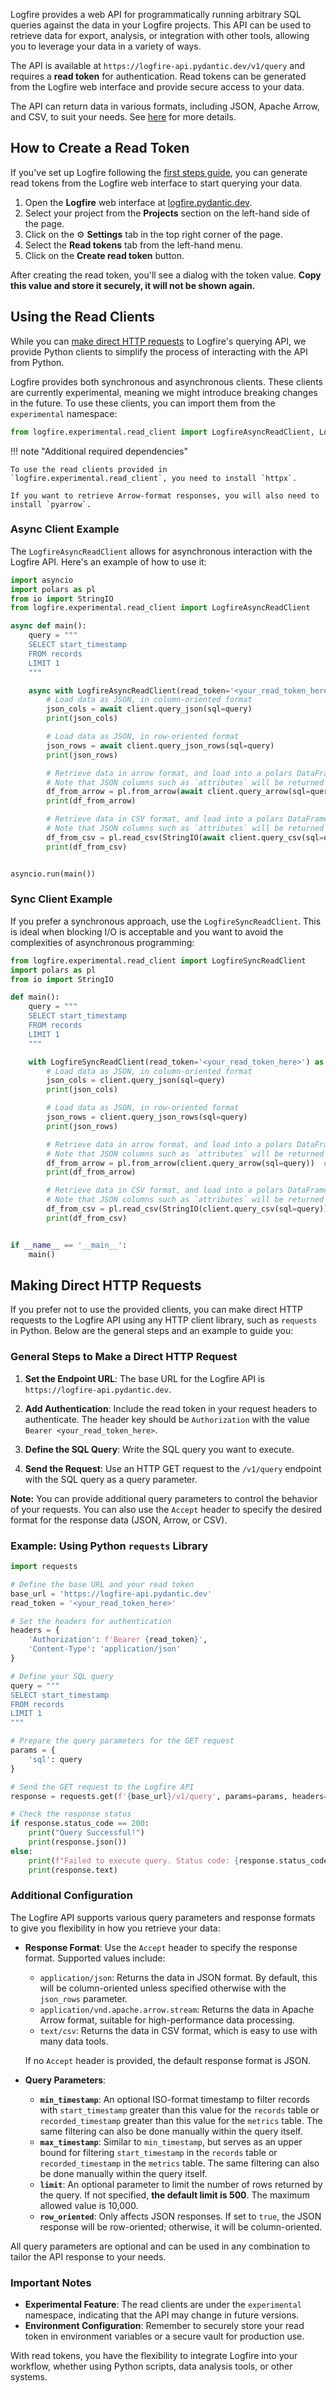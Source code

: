 Logfire provides a web API for programmatically running arbitrary SQL queries against the data in your Logfire projects.
This API can be used to retrieve data for export, analysis, or integration with other tools, allowing you to leverage
your data in a variety of ways.

The API is available at `https://logfire-api.pydantic.dev/v1/query` and requires a **read token** for authentication.
Read tokens can be generated from the Logfire web interface and provide secure access to your data.

The API can return data in various formats, including JSON, Apache Arrow, and CSV, to suit your needs.
See [here](#additional-configuration) for more details.

## How to Create a Read Token

If you've set up Logfire following the [first steps guide](../first_steps/index.md), you can generate read tokens from
the Logfire web interface to start querying your data.

1. Open the **Logfire** web interface at [logfire.pydantic.dev](https://logfire.pydantic.dev).
2. Select your project from the **Projects** section on the left-hand side of the page.
3. Click on the ⚙️ **Settings** tab in the top right corner of the page.
4. Select the **Read tokens** tab from the left-hand menu.
5. Click on the **Create read token** button.

After creating the read token, you'll see a dialog with the token value.
**Copy this value and store it securely, it will not be shown again.**

## Using the Read Clients

While you can [make direct HTTP requests](#making-direct-http-requests) to Logfire's querying API,
we provide Python clients to simplify the process of interacting with the API from Python.

Logfire provides both synchronous and asynchronous clients.
These clients are currently experimental, meaning we might introduce breaking changes in the future.
To use these clients, you can import them from the `experimental` namespace:

```python
from logfire.experimental.read_client import LogfireAsyncReadClient, LogfireSyncReadClient
```

!!! note "Additional required dependencies"

    To use the read clients provided in `logfire.experimental.read_client`, you need to install `httpx`.

    If you want to retrieve Arrow-format responses, you will also need to install `pyarrow`.

### Async Client Example

The `LogfireAsyncReadClient` allows for asynchronous interaction with the Logfire API. Here's an example of how to use it:

```python
import asyncio
import polars as pl
from io import StringIO
from logfire.experimental.read_client import LogfireAsyncReadClient

async def main():
    query = """
    SELECT start_timestamp
    FROM records
    LIMIT 1
    """

    async with LogfireAsyncReadClient(read_token='<your_read_token_here>') as client:
        # Load data as JSON, in column-oriented format
        json_cols = await client.query_json(sql=query)
        print(json_cols)

        # Load data as JSON, in row-oriented format
        json_rows = await client.query_json_rows(sql=query)
        print(json_rows)

        # Retrieve data in arrow format, and load into a polars DataFrame
        # Note that JSON columns such as `attributes` will be returned as JSON-serialized strings
        df_from_arrow = pl.from_arrow(await client.query_arrow(sql=query))
        print(df_from_arrow)

        # Retrieve data in CSV format, and load into a polars DataFrame
        # Note that JSON columns such as `attributes` will be returned as JSON-serialized strings
        df_from_csv = pl.read_csv(StringIO(await client.query_csv(sql=query)))
        print(df_from_csv)


asyncio.run(main())
```

### Sync Client Example

If you prefer a synchronous approach, use the `LogfireSyncReadClient`.
This is ideal when blocking I/O is acceptable and you want to avoid the complexities of asynchronous programming:

```python
from logfire.experimental.read_client import LogfireSyncReadClient
import polars as pl
from io import StringIO

def main():
    query = """
    SELECT start_timestamp
    FROM records
    LIMIT 1
    """

    with LogfireSyncReadClient(read_token='<your_read_token_here>') as client:
        # Load data as JSON, in column-oriented format
        json_cols = client.query_json(sql=query)
        print(json_cols)

        # Load data as JSON, in row-oriented format
        json_rows = client.query_json_rows(sql=query)
        print(json_rows)

        # Retrieve data in arrow format, and load into a polars DataFrame
        # Note that JSON columns such as `attributes` will be returned as JSON-serialized strings
        df_from_arrow = pl.from_arrow(client.query_arrow(sql=query))  # type: ignore
        print(df_from_arrow)

        # Retrieve data in CSV format, and load into a polars DataFrame
        # Note that JSON columns such as `attributes` will be returned as JSON-serialized strings
        df_from_csv = pl.read_csv(StringIO(client.query_csv(sql=query)))
        print(df_from_csv)


if __name__ == '__main__':
    main()
```

## Making Direct HTTP Requests

If you prefer not to use the provided clients, you can make direct HTTP requests to the Logfire API using any HTTP
client library, such as `requests` in Python. Below are the general steps and an example to guide you:

### General Steps to Make a Direct HTTP Request

1. **Set the Endpoint URL**: The base URL for the Logfire API is `https://logfire-api.pydantic.dev`.

2. **Add Authentication**: Include the read token in your request headers to authenticate.
   The header key should be `Authorization` with the value `Bearer <your_read_token_here>`.

3. **Define the SQL Query**: Write the SQL query you want to execute.

4. **Send the Request**: Use an HTTP GET request to the `/v1/query` endpoint with the SQL query as a query parameter.

**Note:** You can provide additional query parameters to control the behavior of your requests.
You can also use the `Accept` header to specify the desired format for the response data (JSON, Arrow, or CSV).

### Example: Using Python `requests` Library

```python
import requests

# Define the base URL and your read token
base_url = 'https://logfire-api.pydantic.dev'
read_token = '<your_read_token_here>'

# Set the headers for authentication
headers = {
    'Authorization': f'Bearer {read_token}',
    'Content-Type': 'application/json'
}

# Define your SQL query
query = """
SELECT start_timestamp
FROM records
LIMIT 1
"""

# Prepare the query parameters for the GET request
params = {
    'sql': query
}

# Send the GET request to the Logfire API
response = requests.get(f'{base_url}/v1/query', params=params, headers=headers)

# Check the response status
if response.status_code == 200:
    print("Query Successful!")
    print(response.json())
else:
    print(f"Failed to execute query. Status code: {response.status_code}")
    print(response.text)
```

### Additional Configuration

The Logfire API supports various query parameters and response formats to give you flexibility in how you retrieve your data:

- **Response Format**: Use the `Accept` header to specify the response format. Supported values include:
  - `application/json`: Returns the data in JSON format. By default, this will be column-oriented unless specified otherwise with the `json_rows` parameter.
  - `application/vnd.apache.arrow.stream`: Returns the data in Apache Arrow format, suitable for high-performance data processing.
  - `text/csv`: Returns the data in CSV format, which is easy to use with many data tools.

  If no `Accept` header is provided, the default response format is JSON.

- **Query Parameters**:
  - **`min_timestamp`**: An optional ISO-format timestamp to filter records with `start_timestamp` greater than this value for the `records` table or `recorded_timestamp` greater than this value for the `metrics` table. The same filtering can also be done manually within the query itself.
  - **`max_timestamp`**: Similar to `min_timestamp`, but serves as an upper bound for filtering `start_timestamp` in the `records` table or `recorded_timestamp` in the `metrics` table. The same filtering can also be done manually within the query itself.
  - **`limit`**: An optional parameter to limit the number of rows returned by the query. If not specified, **the default limit is 500**. The maximum allowed value is 10,000.
  - **`row_oriented`**: Only affects JSON responses. If set to `true`, the JSON response will be row-oriented; otherwise, it will be column-oriented.

All query parameters are optional and can be used in any combination to tailor the API response to your needs.

### Important Notes

- **Experimental Feature**: The read clients are under the `experimental` namespace, indicating that the API may change in future versions.
- **Environment Configuration**: Remember to securely store your read token in environment variables or a secure vault for production use.

With read tokens, you have the flexibility to integrate Logfire into your workflow, whether using Python scripts, data analysis tools, or other systems.
